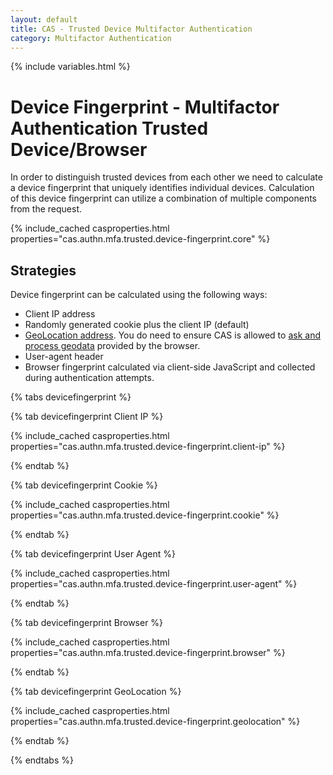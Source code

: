 ```yaml
---
layout: default
title: CAS - Trusted Device Multifactor Authentication
category: Multifactor Authentication
---
```


{% include variables.html %}

# Device Fingerprint - Multifactor Authentication Trusted Device/Browser

In order to distinguish trusted devices from each other we need to calculate a device fingerprint that uniquely
identifies individual devices. Calculation of this device fingerprint can utilize a combination of multiple components
from the request. 

{% include_cached casproperties.html properties="cas.authn.mfa.trusted.device-fingerprint.core" %}
   
## Strategies

Device fingerprint can be calculated using the following ways:

- Client IP address
- Randomly generated cookie plus the client IP (default)
- [GeoLocation address](../authentication/GeoTracking-Authentication-Requests.html). You do need to ensure CAS is 
allowed to [ask and process geodata](../authentication/Configuring-Authentication-Events.html) provided by the browser.
- User-agent header
- Browser fingerprint calculated via client-side JavaScript and collected during authentication attempts.

{% tabs devicefingerprint %}

{% tab devicefingerprint <i class="fa fa-computer px-1"></i> Client IP %}

{% include_cached casproperties.html properties="cas.authn.mfa.trusted.device-fingerprint.client-ip" %}

{% endtab %}

{% tab devicefingerprint Cookie <i class="fa fa-cookie-bite px-1"></i> %}

{% include_cached casproperties.html properties="cas.authn.mfa.trusted.device-fingerprint.cookie" %}

{% endtab %}

{% tab devicefingerprint User Agent %}

{% include_cached casproperties.html properties="cas.authn.mfa.trusted.device-fingerprint.user-agent" %}

{% endtab %}

{% tab devicefingerprint <i class="fa-brands fa-chrome px-1"></i>Browser %}

{% include_cached casproperties.html properties="cas.authn.mfa.trusted.device-fingerprint.browser" %}

{% endtab %}

{% tab devicefingerprint <i class="fa fa-globe px-1"></i>GeoLocation %}

{% include_cached casproperties.html properties="cas.authn.mfa.trusted.device-fingerprint.geolocation" %}

{% endtab %}

{% endtabs %}


